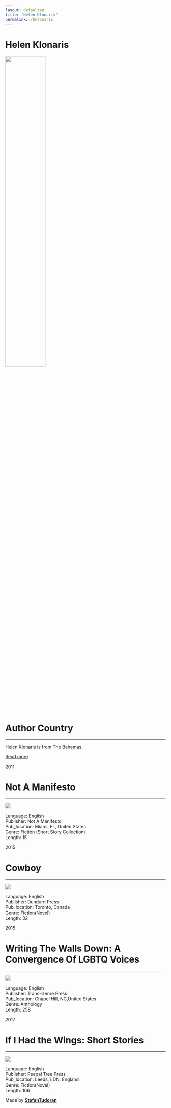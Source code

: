 ```yaml
---
layout: defaultau
title: "Helen Klonaris"
permalink: /hklonaris
---
```

<!-- partial:index.partial.html -->
<div class="content">
    <h1>Helen Klonaris</h1>
    <div class="quote">
        <div><img src="https://cdn.funcheap.com/wp-content/uploads/2017/07/cropped-img_89193.jpg" height="50%" width = "50%"  class="logo"></div>
    </div>
    <div class="timeline">
        <div style="padding-bottom:100px;"></div>
        <div class="block">
            <div class="date right"><p class="right"> </p></div>
            <div class="dot"></div>
            <div class="left first">
              <div class="author_country">
                <h1>Author Country</h1><hr>
          <div class="aclocation">  <p>Helen Klonaris is from <a href="http://localhost:4000/19">The Bahamas.</a></p></div>
              <div class="acreadmore">  <a href="NA" target="_blank">Read more</a></div>
            </div>
            </div>
        </div>
        <div class="block">
            <div class="date left"><p class="left">2011</p></div>
            <div class="dot"></div>
            <div class="right hide">
                <h1>Not A Manifesto</h1><hr>
                <p><img src="https://assets.lulu.com/cover_thumbs/1/q/1qzqyezv-ebook-shortedge-384.jpg"></p>
                <p>
                Language: English<br/>
                Publisher: Not A Manifesto<br/>
                Pub_location: Miami, FL, United States<br/>
                Genre: Fiction (Short Story Collection)<br/>
                Length: 15</p>
            </div>
        </div>
        <div class="block">
            <div class="date right"><p class="right">2015</p></div>
            <div class="dot"></div>
            <div class="left hide">
                <h1>Cowboy</h1><hr>
                <p><img src="https://kbimages1-a.akamaihd.net/1ac04915-4ede-4180-8e8f-3f0cdbe04a5c/1200/1200/False/cowboy-16.jpg"></p>
                <p>Language: English<br/>
                Publisher: Dundurn Press<br/>
                Pub_location: Toronto, Canada<br/>
                Genre: Fiction(Novel)<br/>
                Length: 32</p>
            </div>
        </div>
        <div class="block">
            <div class="date left"><p class="left">2015</p></div>
            <div class="dot"></div>
            <div class="right hide">
                <h1>Writing The Walls Down: A Convergence Of LGBTQ Voices</h1><hr>
                <p><img src="https://images-na.ssl-images-amazon.com/images/I/51vj0xX0GhL._SX321_BO1,204,203,200_.jpg"></p>
                <p>Language: English<br/>
                Publisher: Trans-Genre Press<br/>
                Pub_location: Chapel Hill, NC,United States <br/>
                Genre: Anthology <br/>
                Length: 258</p>
            </div>
        </div>
        <div class="block">
            <div class="date right"><p class="right">2017</p></div>
            <div class="dot"></div>
            <div class="left hide">
                <h1>If I Had the Wings: Short Stories</h1><hr>
                <p><img src="https://i.gr-assets.com/images/S/compressed.photo.goodreads.com/books/1490875978l/34524853._SY475_.jpg"></p>
                <p>Language: English<br/>
                Publisher: Peepal Tree Press <br/>
                Pub_location:  Leeds, LDN, England <br/>
                Genre: Fiction(Novel)<br/>
                Length: 166</p>
            </div>
        </div>
        <div id="footer">
        <p id="copyright">Made by&nbsp;<strong><a href="https://www.linkedin.com/in/nicolae-stefan-tudoran-b02291127/" target="_blank">StefanTudoran</a></strong></p>
    </div>
</div>
<!-- partial -->
  <script src='https://cdnjs.cloudflare.com/ajax/libs/jquery/3.1.1/jquery.min.js'></script><script  src="assets/js/authorscript.js"></script>
